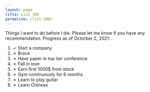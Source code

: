 ```yaml
---
layout: page
title: List 100
permalink: /list-100/
---
```


Things I want to do before I die. Please let me know if you have any recommendation.
Progress as of  Octorber 2, 2021: .

1. ✓ Start a company
2. ✗ Brace
3. ✗ Have paper in top tier conference
4. ✗ Fall in love
5. ✗ Earn first 1000$ from stock
6. ✗ Gym continuously for 6 months
7. ✗ Learn to play guitar
8. ✗ Learn Chinese
 

